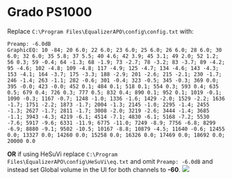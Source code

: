 # Grado PS1000
Replace `C:\Program Files\EqualizerAPO\config\config.txt` with:
```
Preamp: -6.0dB
GraphicEQ: 10 -84; 20 6.0; 22 6.0; 23 6.0; 25 6.0; 26 6.0; 28 6.0; 30 6.0; 32 6.0; 35 5.8; 37 5.5; 40 4.6; 42 3.9; 45 3.1; 49 2.0; 52 1.2; 56 0.3; 59 -0.4; 64 -1.3; 68 -1.9; 73 -2.7; 78 -3.2; 83 -3.7; 89 -4.2; 95 -4.6; 102 -4.8; 109 -4.8; 117 -4.9; 125 -4.7; 134 -4.6; 143 -4.3; 153 -4.1; 164 -3.7; 175 -3.3; 188 -2.9; 201 -2.6; 215 -2.1; 230 -1.7; 246 -1.4; 263 -1.1; 282 -0.6; 301 -0.4; 323 -0.5; 345 -0.3; 369 0.0; 395 -0.0; 423 -0.0; 452 0.1; 484 0.1; 518 0.1; 554 0.3; 593 0.4; 635 0.5; 679 0.4; 726 0.3; 777 0.5; 832 0.4; 890 0.1; 952 0.1; 1019 -0.1; 1090 -0.3; 1167 -0.7; 1248 -1.0; 1336 -1.6; 1429 -2.0; 1529 -2.2; 1636 -1.7; 1751 -2.2; 1873 -1.7; 2004 -1.3; 2145 -1.0; 2295 -1.4; 2455 -1.3; 2627 -1.7; 2811 -1.7; 3008 -2.0; 3219 -2.6; 3444 -1.4; 3685 -1.1; 3943 -4.3; 4219 -6.1; 4514 -7.1; 4830 -6.1; 5168 -7.2; 5530 -7.6; 5917 -9.6; 6331 -11.9; 6775 -11.0; 7249 -8.9; 7756 -6.8; 8299 -6.9; 8880 -9.1; 9502 -10.5; 10167 -8.8; 10879 -4.5; 11640 -0.6; 12455 0.0; 13327 0.0; 14260 0.0; 15258 0.0; 16326 0.0; 17469 0.0; 18692 0.0; 20000 0.0
```
**OR** if using HeSuVi replace `C:\Program Files\EqualizerAPO\config\HeSuVi\eq.txt` and omit `Preamp: -6.0dB` and instead set Global volume in the UI for both channels to **-60**.
![](https://raw.githubusercontent.com/jaakkopasanen/AutoEq/master/results/SBAF-Serious/innerfidelity/onear/Grado%20PS1000/Grado%20PS1000.png)